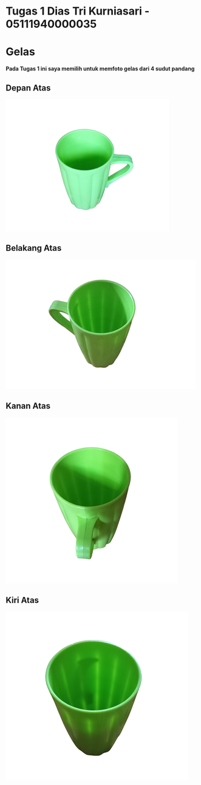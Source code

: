 # Tugas 1 Dias Tri Kurniasari - 05111940000035
# Gelas

**Pada Tugas 1 ini saya memilih untuk memfoto gelas dari 4 sudut pandang**
<br>

## Depan Atas
<img src = "asset\depan.png"></img>

## Belakang Atas
<img src = "asset\belakang.png"></img>

## Kanan Atas
<img src = "asset\kanan.png"></img>

## Kiri Atas
<img src = "asset\kiri.png"></img>
<br>